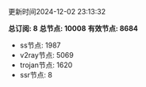 更新时间2024-12-02 23:13:32

**总订阅: 8**
**总节点: 10008**
**有效节点: 8684**
- ss节点: 1987
- v2ray节点: 5069
- trojan节点: 1620
- ssr节点: 8
